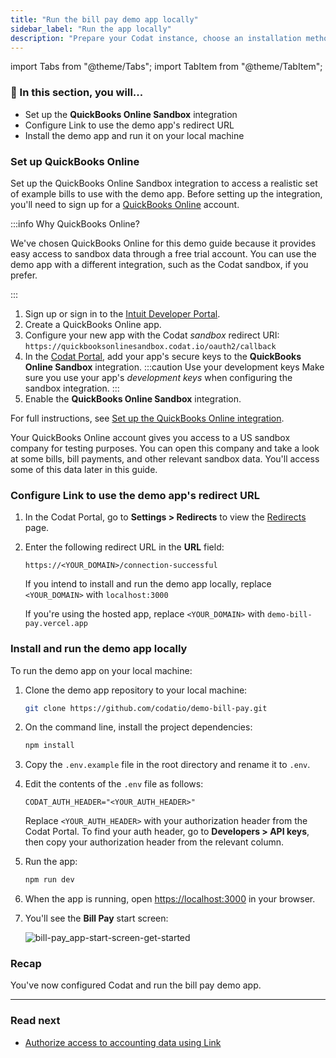 ```yaml
---
title: "Run the bill pay demo app locally"
sidebar_label: "Run the app locally"
description: "Prepare your Codat instance, choose an installation method, and run the demo app"
---
```


import Tabs from "@theme/Tabs";
import TabItem from "@theme/TabItem";

### 🚀 In this section, you will...

- Set up the **QuickBooks Online Sandbox** integration
- Configure Link to use the demo app's redirect URL
- Install the demo app and run it on your local machine

###  Set up QuickBooks Online

Set up the QuickBooks Online Sandbox integration to access a realistic set of example bills to use with the demo app. Before setting up the integration, you'll need to sign up for a [QuickBooks Online](https://quickbooks.intuit.com/) account.

:::info Why QuickBooks Online?

We've chosen QuickBooks Online for this demo guide because it provides easy access to sandbox data through a free trial account. You can use the demo app with a different integration, such as the Codat sandbox, if you prefer.

:::

1. Sign up or sign in to the [Intuit Developer Portal](https://developer.intuit.com/).
2. Create a QuickBooks Online app.
3. Configure your new app with the Codat *sandbox* redirect URI: `https://quickbooksonlinesandbox.codat.io/oauth2/callback`
4. In the [Codat Portal](https://app.codat.io/), add your app's secure keys to the **QuickBooks Online Sandbox** integration.
   :::caution Use your development keys
   Make sure you use your app's *development keys* when configuring the sandbox integration.
   :::
5. Enable the **QuickBooks Online Sandbox** integration.

For full instructions, see [Set up the QuickBooks Online integration](/integrations/accounting/quickbooksonline/accounting-quickbooksonline-new-setup).

Your QuickBooks Online account gives you access to a US sandbox company for testing purposes. You can open this company and take a look at some bills, bill payments, and other relevant sandbox data. You'll access some of this data later in this guide.

###  Configure Link to use the demo app's redirect URL

1. In the Codat Portal, go to **Settings > Redirects** to view the [Redirects](https://app.codat.io/settings/redirects) page.

2. Enter the following redirect URL in the **URL** field:
   ```http
   https://<YOUR_DOMAIN>/connection-successful   
   ```
   <Tabs>
   <TabItem value="local" label="Local installation"> 
   
   If you intend to install and run the demo app locally, replace `<YOUR_DOMAIN>` with `localhost:3000`
   
   </TabItem>

   <TabItem value="hosted" label="Hosted app">
   
   If you're using the hosted app, replace `<YOUR_DOMAIN>` with `demo-bill-pay.vercel.app`
   
   </TabItem>
   </Tabs>   

###  Install and run the demo app locally

To run the demo app on your local machine:

1. Clone the demo app repository to your local machine:

   ```sh
   git clone https://github.com/codatio/demo-bill-pay.git
   ```

2. On the command line, install the project dependencies:

   ```sh
   npm install
   ```
   
3. Copy the `.env.example` file in the root directory and rename it to `.env`.
4. Edit the contents of the `.env` file as follows:
   
   ```
   CODAT_AUTH_HEADER="<YOUR_AUTH_HEADER>"
   ```
   Replace `<YOUR_AUTH_HEADER>` with your authorization header from the Codat Portal. To find your auth header, go to **Developers > API keys**, then copy your authorization header from the relevant column.

5. Run the app:

   ```sh
   npm run dev
   ```

6. When the app is running, open [https://localhost:3000](https://localhost:3000) in your browser.

7. You'll see the **Bill Pay** start screen:

   ![bill-pay_app-start-screen-get-started](/img/use-cases/bill-pay/bill-pay_app-start-screen-get-started.png)

### Recap

You've now configured Codat and run the bill pay demo app.

<hr />

### Read next

- [Authorize access to accounting data using Link](/accounting-api/guides/bill-pay/authorize-access)
